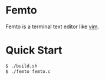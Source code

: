 # Femto

Femto is a terminal text editor like [vim](https://github.com/vim/vim).

# Quick Start

```bash
$ ./build.sh
$ ./femto femto.c
```

